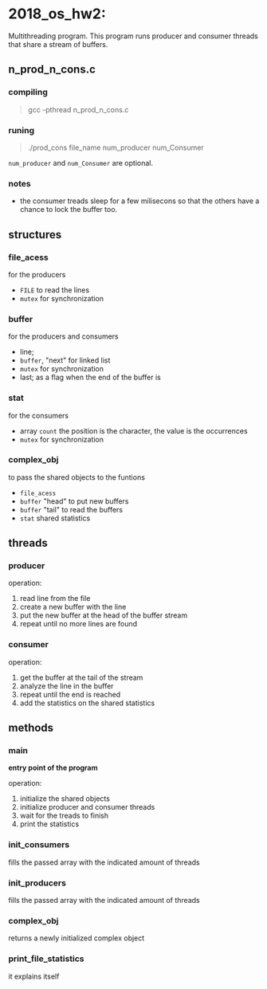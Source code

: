 # 2018_os_hw2:

Multithreading program.
This program runs producer and consumer threads that share a stream of buffers.

## n_prod_n_cons.c
### compiling
> gcc -pthread n_prod_n_cons.c

### runing
> ./prod_cons file_name num_producer num_Consumer

`num_producer` and `num_Consumer` are optional.

### notes
* the consumer treads sleep for a few milisecons so that the others have a chance to lock the buffer too.

## structures

### file_acess
for the producers
* `FILE` to read the lines
* `mutex` for synchronization

### buffer
for the producers and consumers
* line;
* `buffer`, "next" for linked list
* `mutex` for synchronization
* last; as a flag when the end of the buffer is 

### stat
for the consumers
* array `count` the position is the character, the value is the occurrences
* `mutex` for synchronization

### complex_obj
to pass the shared objects to the funtions
* `file_acess`
* `buffer` "head" to put new buffers
* `buffer` "tail" to read the buffers
* `stat` shared statistics

## threads
### producer
operation:
1. read line from the file
2. create a new buffer with the line
4. put the new buffer at the head of the buffer stream
5. repeat until no more lines are found

### consumer
operation:
1. get the buffer at the tail of the stream
2. analyze the line in the buffer
3. repeat until the end is reached
4. add the statistics on the shared statistics

## methods
### main
**entry point of the program**

operation:
1. initialize the shared objects
2. initialize producer and consumer threads
3. wait for the treads to finish
4. print the statistics

### init_consumers
fills the passed array with the indicated amount of threads

### init_producers
fills the passed array with the indicated amount of threads

### complex_obj
returns a newly initialized complex object

### print_file_statistics
it explains itself
